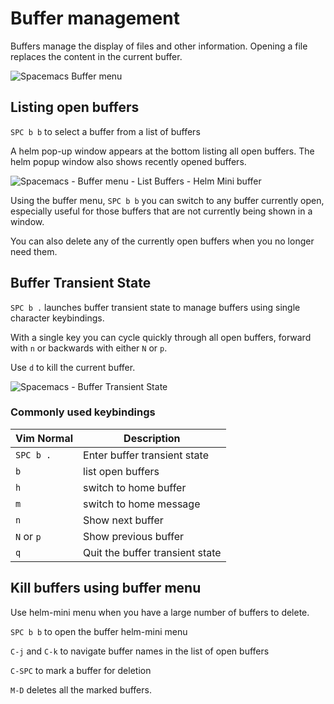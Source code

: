 # Buffer management

Buffers manage the display of files and other information. Opening a file replaces the content in the current buffer.

![Spacemacs Buffer menu](https://raw.githubusercontent.com/practicalli/graphic-design/live/editors/spacemacs/screenshots/spacemacs-buffer-menu.png)

## Listing open buffers

`SPC b b` to select a buffer from a list of buffers

A helm pop-up window appears at the bottom listing all open buffers.  The helm popup window also shows recently opened buffers.

![Spacemacs - Buffer menu - List Buffers - Helm Mini buffer](https://raw.githubusercontent.com/practicalli/graphic-design/live/editors/spacemacs/screenshots/spacemacs-buffer-menu-list-buffers-helm-mini.png)

Using the buffer menu, `SPC b b` you can switch to any buffer currently open, especially useful for those buffers that are not currently being shown in a window.

You can also delete any of the currently open buffers when you no longer need them.


## Buffer Transient State

`SPC b .` launches buffer transient state to manage buffers using single character keybindings.

With a single key you can cycle quickly through all open buffers, forward with `n` or backwards with either `N` or `p`.

Use `d` to kill the current buffer.

![Spacemacs - Buffer Transient State](https://raw.githubusercontent.com/practicalli/graphic-design/live/editors/spacemacs/screenshots/spacemacs-buffers-transient-state-menu.png)


### Commonly used keybindings

| Vim Normal | Description                     |
|------------|---------------------------------|
| `SPC b .`  | Enter buffer transient state    |
| `b`        | list open buffers               |
| `h`        | switch to home buffer           |
| `m`        | switch to home message          |
| `n`        | Show next buffer                |
| `N` or `p` | Show previous buffer            |
| `q`        | Quit the buffer transient state |


## Kill buffers using buffer menu
Use helm-mini menu when you have a large number of buffers to delete.

`SPC b b` to open the buffer helm-mini menu

`C-j` and `C-k` to navigate buffer names in the list of open buffers

`C-SPC` to mark a buffer for deletion

`M-D` deletes all the marked buffers.
